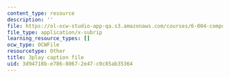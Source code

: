 ```yaml
---
content_type: resource
description: ''
file: https://ol-ocw-studio-app-qa.s3.amazonaws.com/courses/6-004-computation-structures-spring-2017/3d94718be78680672e47c0c85ab35364_3HIV4MnLGCw.srt
file_type: application/x-subrip
learning_resource_types: []
ocw_type: OCWFile
resourcetype: Other
title: 3play caption file
uid: 3d94718b-e786-8067-2e47-c0c85ab35364
---
```

